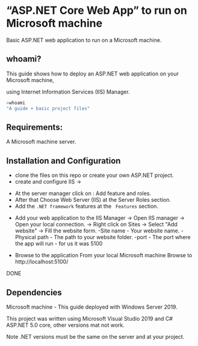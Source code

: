 # “ASP.NET Core Web App” to run on Microsoft machine

Basic ASP.NET web application to run on a Microsoft machine.

## whoami?

This guide shows how to deploy an ASP.NET web application on your Microsoft machine,

using Internet Information Services (IIS) Manager.

```bash
>whoami
"A guide + basic project files"
```
## Requirements:

A Microsoft machine server.

## Installation and Configuration


- clone the files on this repo or create your own ASP.NET project.
- create and configure IIS -> 
* At the server manager click on : Add feature and roles.
* After that Choose Web Server (IIS) at the Server Roles section.
* Add the ```.NET framework``` features at the ``` Features``` section.

- Add your web application to the IIS Manager ->
Open IIS manager ->
Open your local connection. ->
Right click on Sites ->
Select "Add website" ->
  Fill the website form.
  -Site name - Your website name.
  -Physical path - The path to your website folder.
  -port - The port where the app will run - for us it was 5100

- Browse to the application
From your local Microsoft machine Browse to http://localhost:5100/

DONE

## Dependencies

Microsoft machine - This guide deployed with Windows Server 2019.

This project was written using Microsoft Visual Studio 2019 and C# ASP.NET 5.0 core, other versions mat not work.

Note .NET versions must be the same on the server and at your project.
